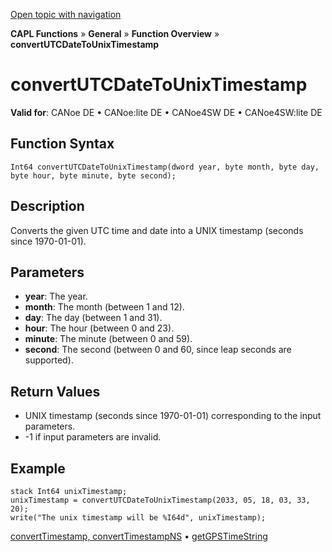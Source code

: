 [Open topic with navigation](../../../../../CANoeDEFamily.htm#Topics/CAPLFunctions/Other/Functions/CAPLfunctionConvertUTCDateToUnixTimestamp.md)

**CAPL Functions** » **General** » **Function Overview** » **convertUTCDateToUnixTimestamp**

# convertUTCDateToUnixTimestamp

**Valid for**: CANoe DE • CANoe:lite DE • CANoe4SW DE • CANoe4SW:lite DE

## Function Syntax

```
Int64 convertUTCDateToUnixTimestamp(dword year, byte month, byte day, byte hour, byte minute, byte second);
```

## Description

Converts the given UTC time and date into a UNIX timestamp (seconds since 1970-01-01).

## Parameters

- **year**: The year.
- **month**: The month (between 1 and 12).
- **day**: The day (between 1 and 31).
- **hour**: The hour (between 0 and 23).
- **minute**: The minute (between 0 and 59).
- **second**: The second (between 0 and 60, since leap seconds are supported).

## Return Values

- UNIX timestamp (seconds since 1970-01-01) corresponding to the input parameters.
- -1 if input parameters are invalid.

## Example

```plaintext
stack Int64 unixTimestamp;
unixTimestamp = convertUTCDateToUnixTimestamp(2033, 05, 18, 03, 33, 20);
write("The unix timestamp will be %I64d", unixTimestamp);
```

[convertTimestamp, convertTimestampNS](CAPLfunctionConvertTimestamp.md) • [getGPSTimeString](CAPLfunctionGetGPSTimeString.md)
